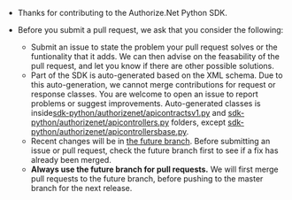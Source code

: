 + Thanks for contributing to the Authorize.Net Python SDK.

+ Before you submit a pull request, we ask that you consider the following:

     - Submit an issue to state the problem your pull request solves or the funtionality that it adds. We can then advise on the feasability of the pull request, and let you know if there are other possible solutions.
     - Part of the SDK is auto-generated based on the XML schema. Due to this auto-generation, we cannot merge contributions for request or response classes. You are welcome to open an issue to report problems or suggest improvements. Auto-generated classes is inside[sdk-python/authorizenet/apicontractsv1.py](https://github.com/AuthorizeNet/sdk-python/tree/master/authorizenet) and [sdk-python/authorizenet/apicontrollers.py](https://github.com/AuthorizeNet/sdk-python/tree/master/authorizenet) folders, except [sdk-python/authorizenet/apicontrollersbase.py](https://github.com/AuthorizeNet/sdk-python/tree/master/authorizenet).
     - Recent changes will be in [the future branch](https://github.com/AuthorizeNet/sdk-python/tree/future). Before submitting an issue or pull request, check the future branch first to see if a fix has already been merged.
     - **Always use the future branch for pull requests.** We will first merge pull requests to the future branch, before pushing to the master branch for the next release.
